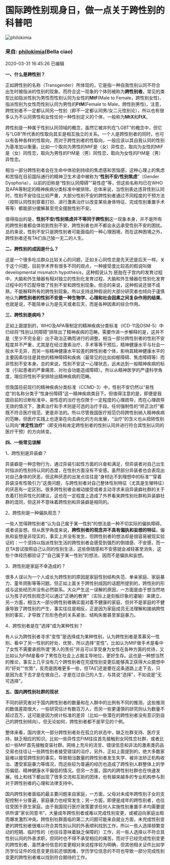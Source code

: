 # 国际跨性别现身日，做一点关于跨性别的科普吧

![philokimia](https://img2.doubanio.com/icon/up46979882-11.jpg)

### 来自: [philokimia](https://www.douban.com/people/46979882/)(Bella ciao)

2020-03-31 16:45:26 已编辑

**一、什么是跨性别？**

正如跨性别的名称（Transgender）所体现的，它是指一种自我性别认同不符合出生时被指派的性别的现象。而符合这一现象的个体则被称为**跨性别者**。常见的类型比如指派性别为男性而性别认同为女性的**MtF**(Male to Female，跨性别女性)、指派性别为女性而性别认同为男性的**FtM**(Female to Male，跨性别男性)，注意，跨性别者不一定都认同另一性别（即不一定都认同男/女二元性别论），所以也有很多认为不认同男性和女性任何一种性别定义的个体，一般称为**MtX**和**FtX**。

跨性别是一种属于性别认同领域的概念，虽然它被并列在“LGBT”的概念中，但它与“LGB”所代表的性取向其实是相互独立的关系。一个人是跨性别者的同时，也可以有各种各样的性取向，而对于跨性别者的性取向，一般应该以其自我认同的性别为基准加以衡量。比如一个取向为男性的MtF是（女）异性恋，取向为女性的MtF是（女）同性恋，取向为男性的FtM是（男）同性恋，取向为女性的FtM是（男）异性恋。

相当一部分跨性别者会在生命中体验到持续的焦虑感和苦恼感，这种心理上的焦虑和苦恼在目前国际通行的精神卫生术语中被称为“**性别不安/性别焦虑**”（Gender Dysphoria），以前的旧称是“性别认同障碍”“易性症”等，但这些名称均已在WHO及APA等制定的精神疾病分类标准中被排除。总体来说，当性别表达违背性别认同时，性别不安往往比较严重，大部分性别不安的跨性别者通过不同程度的干预方法（按照认同性别穿着打扮、进行激素治疗以改变某些身体特征、完成性别重置手术等等）都能部分缓解甚至完全摆脱性别不安。

值得指出的是，**性别不安/性别焦虑并不等同于跨性别**这一现象本身，并不是所有的跨性别者都会体验到性别不安，跨性别者也并不都会永远承受性别不安的困扰。总的来说，性别不安只是跨性别者可能面临的一种心理困境，而在这种困境之外，跨性别者还有TA们自己独一无二的人生。

**二、跨性别的成因是什么？**

这是一个很多吃瓜群众比较关心的问题，正如关心同性恋是先天还是后天一样。关于这个问题，目前学术界有很多不同的观点，一种接受度比较高的假说叫做developmental mismatch hypothesis，这种假说认为 胚胎在子宫内的发育过程中，大脑和外生殖器有相对独立的性别化发育过程，大脑和外生殖器在性别化发育过程中的不匹配导致了性别不安和跨性别现象。但总的来说，这种假说还很不成熟，不能解释所有的跨性别现象。所以支持这种假说的大部分研究者也倾向于谨慎地认为**跨性别者的性别不安是一种生物学、心理和社会因素之间复杂作用的结果**。 也就是说，不能简单认为是先天或者后天，而是各种因素的综合作用。

**三、跨性别是病吗？**

正如上面提到的，WHO及APA等制定的精神疾病分类标准（ICD-11及DSM-5）中已经将“性别认同障碍”排除出了精神疾病的范畴。需要作进一步解释的是，这并不是（至少不完全是）出于政治正确而进行的调整。相当一部分跨性别者的性别不安程度并不严重，尤其是在经过激素治疗、手术等等干预后，精神健康水平与社会一般水平无异，而另一些精神健康水平较差的跨性别者个体，影响其精神健康水平的主要因素往往是其他的精神障碍和疾病（最常见的比如抑郁障碍、焦虑障碍等）而非性别不安本身。总的来说，性别不安这一心理状态，远未达到一般精神疾病的标准（引起患者的严重痛苦、对社会功能造成障碍）。所以从精神医学的严谨科学角度，理应将性别不安排除出精神疾病的范畴。

但我国目前现行的精神疾病分类标准（CCMD-3）中，性别不安仍然以“易性症”的名称分类于“性身份障碍”这一精神疾病类目下。但值得注意的是，即便是我国目前的诊断标准中，易性症的治疗也仅限于一定程度的心理疏导，而在心理疏导无效的情况下，激素治疗和手术则是可选的治疗手段。任何强制性的“矫正治疗”都既不符合医疗规范，更是非法的。所以尽管我国医疗规范仍将跨性别纳入精神疾病的范畴，但医疗实践上也逐渐在向去病化的方向发展，“治疗”的含义也从扭转性别认同向“**肯定性治疗**”（即支持和肯定跨性别者的性别认同并进行符合其性别认同的医疗干预）的方向转变。

**四、一些常见误解**

1、跨性别是异装癖？

异装癖是一种恋物行为，通过异装引起性方面的兴奋和满足，但异装者对自己出生时指派的性别持认同的态度，在性别方面没有不安感。虽然部分异装者也会表现出对自己身体的厌恶，但这种厌恶的出发点往往是“身材达不到理想中的标准”“穿着异装没有性吸引力”这类问题，与跨性别者对自己整体性别特征（尤其是生殖特征）的厌恶有一定区别。很多跨性别者会被动接受或者主动寻求来自异装癖社群的关于衣着打扮异性化的建议，这也在一定程度上造成了外界看来跨性别社群和异装癖社群的混同，但这并不意味着跨性别和异装癖是相同的。

2、跨性别是一种偏执观念？

一些人觉得跨性别者“认为自己属于某一性别”的想法是一种不切实际的偏执障碍，或者说妄想。但从医学角度来说，**跨性别者的观念并不具有偏执和妄想的特征**。偏执和妄想是非现实的，事实上并没有发生，但跨性别者的想法却是很容易被现实验证的：一个坚持以指派性别生活的跨性别者会感受到强烈的倒错感、不安感，而一旦TA尝试按照自己认同的性别生活，这些倒错感和不安感就会减轻甚至消失，这些个体经历都验证了“自己属于某一性别”的想法，因而不是偏执和妄想。

3、跨性别是家庭不幸造成的？

很多人误以为一个人成长为跨性别的原因是家庭性别结构失范、单亲家庭、家庭暴力、童年阴影等等问题。但正如上面关于跨性别成因的话题所提到的，跨性别的形成与这些经历并没有必然联系。大众产生这一误解的原因，一方面是由于想当然地认为孩子的性别观念可以通过“正确的教育”（实际上是刻板印象的灌输）来建立，另一方面，相当大一部分跨性别者确实面对着不健康的家庭，但并不是家庭的不健康导致了跨性别的产生，事实往往是相反，正是因为家庭成员无法理解和接纳跨性别的事实，才导致了形形色色的关系紧张、结构失衡甚至家庭暴力。

4、跨性别者是在“选择”成为某种性别？

有人认为跨性别者寻求“变性”是选择成为某种性别，认为跨性别者是羡慕另一性别、看中了另一性别的好处、优势，所以选择“变性”。比如认为MtF做手术是看中了女性不需要承担所谓“男人的责任”并且可以享受身为女性在各种方面的优待，又比如认为FtM是看中了男性在社会上占据主导地位，更好生存。这也是一种想当然的推论，事实上几乎没有几个跨性别者在完成性别变更后能够真正获得大众臆想中的“好处”“优势”，反而是困难更多一些，但TA们还是要在这条道路上走下去，只是因为走下去才是在做自己，才是在过自己的人生，与其说“选择”，不如说是“无可选择”。

**五、国内跨性别社群的现状**

不同的研究者对于国内跨性别者的数量和在人群中的比例有不同的推测，这些推测的数值差距很大，一些研究估计有数百万人，而另一些更谨慎的研究则认为数量不超过百万，这可能是因为统计标准的差异（比如一些潜在的跨性别者没有意识到自己的跨性别倾向）。但无论如何，跨性别者都不是罕见的个例。

整体来看，国内很大一部分跨性别者处在孤立的状态中，缺乏社群支持、医疗支持，缺乏相应的知识。比如一些异性恋FtM往往首先接触到女同性恋社群，或者比如一些MtF首先接触变装社群。网络上充斥的流言、错误信息和非法的激素类药品交易也往往让一些跨性别者接受错误的治疗。另外，正如上面提到的，绝大多数家庭难以接受跨性别的事实，导致相当数量的跨性别者发生失学、被非法矫正机构收治、遭受家庭暴力等情况，而这些较为普遍的经历也造成了跨性别人群整体上的学历偏低、精神健康水平偏低的情况。但另一方面，国内的跨性别社群也在快速发展。线上和线下都出现了很多交流和互助的团体，也有越来越多的专业机构参与到对于跨性别者的心理和法律支持中。

国内跨性别者面临的最主要问题来自家庭，一方面，父母对未成年跨性别子女的支配控制十分普遍，家庭暴力也经常发生；另一方面，即便是成年的跨性别者，也往往受困于原生家庭。由于我国现行医疗政策要求任何人实施性别重置手术均需要提供所谓“家长同意书”，大量成年跨性别者或难以完成性别变更，或被迫向家庭出柜而爆发激烈冲突。跨性别社群面临的第二大问题可能来自就业方面，未完成性别变更的跨性别者很难以符合其性别认同的外表顺利找到工作，所以一些人选择频繁变动的短期、临时性的（也往往意味着缺乏保障的）工作，另一些人选择以不符合其性别认同的外表求职，但同时也不得不承受相应的痛苦。而对于已经完成性别变更的跨性别者，虽然身份信息的变更相对来说程序较为明确，但其他相关证件比如学历学位证件的信息变更目前还很困难，学历学位信息的不符也导致一部分完成性别变更的跨性别者难以找到符合期待的工作。